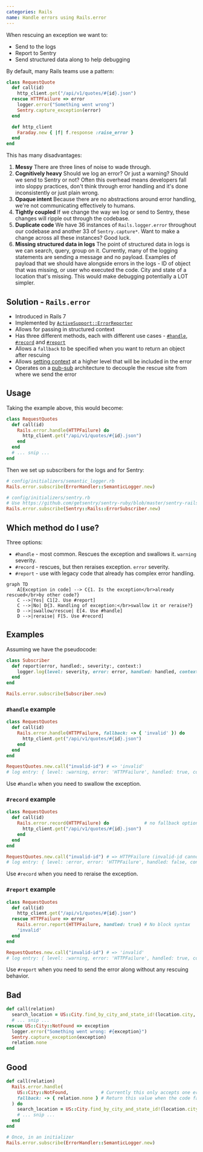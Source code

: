 ```yaml
---
categories: Rails
name: Handle errors using Rails.error
---
```


When rescuing an exception we want to:

* Send to the logs
* Report to Sentry
* Send structured data along to help debugging

By default, many Rails teams use a pattern:

```ruby
class RequestQuote
  def call(id)
    http_client.get("/api/v1/quotes/#{id}.json")
  rescue HTTPFailure => error
    logger.error("Something went wrong")
    Sentry.capture_exception(error)
  end

  def http_client
    Faraday.new { |f| f.response :raise_error }
  end
end
```

This has many disadvantages:

1. **Messy** There are three lines of noise to wade through.
2. **Cognitively heavy** Should we log an error? Or just a warning? Should we send to Sentry or not? Often this overhead means developers fall into sloppy practices, don't think through error handling and it's done inconsistently or just plain wrong.
3. **Opaque intent** Because there are no abstractions around error handling, we're not communicating effectively to humans.
4. **Tightly coupled** If we change the way we log or send to Sentry, these changes will ripple out through the codebase.
5. **Duplicate code** We have 36 instances of `Rails.logger.error` throughout our codebase and another 33 of `Sentry.capture*`. Want to make a change across all these instances? Good luck.
6. **Missing structured data in logs** The point of structured data in logs is we can search, query, group on it. Currently, many of the logging statements are sending a message and no payload. Examples of payload that we should have alongside errors in the logs - ID of object that was missing, or user who executed the code. City and state of a location that's missing. This would make debugging potentially a LOT simpler.

## Solution - `Rails.error`

* Introduced in Rails 7
* Implemented by [`ActiveSupport::ErrorReporter`](https://api.rubyonrails.org/classes/ActiveSupport/ErrorReporter.html)
* Allows for passing in structured context
* Has three different methods, each with different use cases - [`#handle`](https://api.rubyonrails.org/classes/ActiveSupport/ErrorReporter.html#method-i-handle), [`#record`](https://api.rubyonrails.org/classes/ActiveSupport/ErrorReporter.html#method-i-record) and [`#report`](https://api.rubyonrails.org/classes/ActiveSupport/ErrorReporter.html#method-i-report)
* Allows a `fallback` to be specified when you want to return an object after rescuing
* Allows [setting context](https://api.rubyonrails.org/classes/ActiveSupport/ErrorReporter.html#method-i-set_context) at a higher level that will be included in the error
* Operates on a [pub-sub](https://api.rubyonrails.org/classes/ActiveSupport/ErrorReporter.html#method-i-subscribe) architecture to decouple the rescue site from where we send the error

## Usage

Taking the example above, this would become:

```ruby
class RequestQuotes
  def call(id)
    Rails.error.handle(HTTPFailure) do
      http_client.get("/api/v1/quotes/#{id}.json")
    end
  end
  # ... snip ...
end
```

Then we set up subscribers for the logs and for Sentry:

```ruby
# config/initializers/semantic_logger.rb
Rails.error.subscribe(ErrorHandler::SemanticLogger.new)

# config/initializers/sentry.rb
# Use https://github.com/getsentry/sentry-ruby/blob/master/sentry-rails/lib/sentry/rails/error_subscriber.rb to send to Sentry
Rails.error.subscribe(Sentry::Rails::ErrorSubscriber.new)
```

## Which method do I use?

Three options:

* `#handle` - most common. Rescues the exception and swallows it. `warning` severity.
* `#record` - rescues, but then reraises exception. `error` severity.
* `#report` - use with legacy code that already has complex error handling.

```mermaidjs
graph TD
    A[Exception in code] --> C{1. Is the exception</br>already rescued</br>by other code?}
    C -->|Yes| C1[2. Use #report]
    C -->|No| D{3. Handling of exception:</br>swallow it or reraise?}
    D -->|swallow/rescue| E[4. Use #handle]
    D -->|reraise| F[5. Use #record]
```

## Examples

Assuming we have the pseudocode:

```ruby
class Subscriber
  def report(error, handled:, severity:, context:)
    logger.log(level: severity, error: error, handled: handled, context: context) # pseudocode
  end
end

Rails.error.subscribe(Subscriber.new)
```

### `#handle` example

```ruby
class RequestQuotes
  def call(id)
    Rails.error.handle(HTTPFailure, fallback: -> { 'invalid' }) do
      http_client.get("/api/v1/quotes/#{id}.json")
    end
  end
end

RequestQuotes.new.call("invalid-id") # => 'invalid'
# log entry: { level: :warning, error: 'HTTPFailure', handled: true, context: {}}
```

Use `#handle` when you need to swallow the exception.

### `#record` example
  
```ruby
class RequestQuotes
  def call(id)
    Rails.error.record(HTTPFailure) do             # no fallback option
      http_client.get("/api/v1/quotes/#{id}.json")
    end
  end
end

RequestQuotes.new.call("invalid-id") # => HTTPFailure (invalid-id cannot be found)
# log entry: { level: :error, error: 'HTTPFailure', handled: false, context: {}}
```

Use `#record` when you need to reraise the exception.

### `#report` example
  
```ruby
class RequestQuotes
  def call(id)
    http_client.get("/api/v1/quotes/#{id}.json")
  rescue HTTPFailure => error
    Rails.error.report(HTTPFailure, handled: true) # No block syntax
    'invalid'
  end
end

RequestQuotes.new.call("invalid-id") # => 'invalid'
# log entry: { level: :warning, error: 'HTTPFailure', handled: true, context: {}}
```

Use `#report` when you need to send the error along without any rescuing behavior.


## Bad

```ruby
def call(relation)
  search_location = US::City.find_by_city_and_state_id!(location.city, location.state)
  # ... snip ...
rescue US::City::NotFound => exception
  logger.error("Something went wrong: #{exception}")
  Sentry.capture_exception(exception)
  relation.none
end
```

## Good


```ruby
def call(relation)
  Rails.error.handle(
    US::City::NotFound,            # Currently this only accepts one error class
    fallback: -> { relation.none } # Return this value when the code fails. Pass in any object that responds to #call.
  ) do
    search_location = US::City.find_by_city_and_state_id!(location.city, location.state)
    # ... snip ...
  end
end
```

```ruby
# Once, in an initializer
Rails.error.subscribe(ErrorHandler::SemanticLogger.new)
```